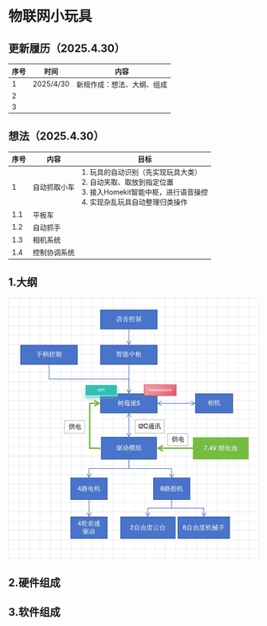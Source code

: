 # 物联网小玩具

## 更新履历（2025.4.30）
| 序号 | 时间       | 内容                     |
| ---- | ---------- | ------------------------ |
| 1    | 2025/4/30  | 新规作成：想法、大纲、组成 |
| 2    |            |                          |
| 3    |            |                          |

## 想法（2025.4.30）
| 序号 | 内容         | 目标                                                                 |
| ---- | ------------ | -------------------------------------------------------------------- |
| 1    | 自动抓取小车 | 1. 玩具的自动识别（先实现玩具大类）<br>2. 自动夹取、取放到指定位置<br>3. 接入Homekit智能中枢，进行语音操控<br>4. 实现杂乱玩具自动整理归类操作 |
| 1.1  | 平板车       |                                                                     |
| 1.2  | 自动抓手     |                                                                     |
| 1.3  | 相机系统     |                                                                     |
| 1.4  | 控制协调系统 |                                                                     |

## 1.大纲
<img src="https://github.com/zhoufx2025/iottoy/blob/13d294c89953860bd02cdf57438b295ad03737a4/blob/main/img/1_outline.jpg"  alt="大纲">

## 2.硬件组成

## 3.软件组成
